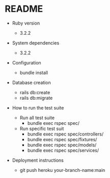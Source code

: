 # README

* Ruby version
  - 3.2.2

* System dependencies
  - 3.2.2

* Configuration
  - bundle install

* Database creation
  - rails db:create
  - rails db:migrate

* How to run the test suite
  - Run all test suite
    - bundle exec rspec spec/
  - Run specific test suit
    - bundle exec rspec spec/controllers/
    - bundle exec rspec spec/fixtures/
    - bundle exec rspec spec/models/
    - bundle exec rspec spec/services/

* Deployment instructions
  - git push heroku your-branch-name:main

